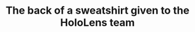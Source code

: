 ---
title: "The back of a sweatshirt given to the HoloLens team"
layout: picture
picture: "/assets/camera-roll/2015/2015-05-04-hololens-sweatshirt/20150504_225437135_iOS.jpg"
thumbnail: "/assets/camera-roll/2015/2015-05-04-hololens-sweatshirt/20150504_225437135_iOS-thumbnail.jpg"
caption: "The letters for HOLOGRAM styled into a pyramid of cubes."
excerpt: "The logo on the back of a sweatshirt given to the HoloLens team."
tags:
  - HoloLens
  - Photograph
---